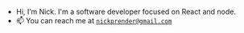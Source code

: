 - Hi, I’m Nick. I'm a software developer focused on React and node.
- 📫 You can reach me at <a href="mailto:nickprender@gmail.com">`nickprender@gmail.com`</a>

<!---
nickprender12/nickprender12 is a ✨ special ✨ repository because its `README.md` (this file) appears on your GitHub profile.
You can click the Preview link to take a look at your changes.
--->
